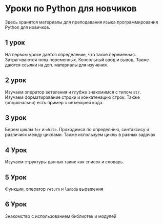 # Уроки по Python для новчиков
Здесь хранятся материалы для преподавания языка программирования Python для новичков.

## 1 урок
На первом уроке дается определение, что такое переменная. Затрагиваются типы переменных. Консольный ввод и вывод. Также даются ссылки на доп. материалы для изучения.

## 2 урок
Изучаем оператор ветвления и глубже знакомимся с типом `str`. Изучаем форматирование строки и конкатенацию строк. Также (опционально) есть пример с инъекцией кода.

## 3 урок
Берем циклы `for` и `while`. Проходимся по определнию, синтаксису и различиях между циклами. Также используем циклы в разных задачах

## 4 Урок
Изучаем структуры данных такие как список и словарь.

## 5 Урок
Функции, оператор `return` и `lambda` выражения

## 6 Урок
Знакомство с использованием библиотек и модулей